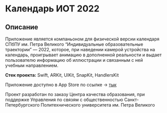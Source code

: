 # Календарь ИОТ 2022

## Описание
Приложение является компаньоном для физической версии календаря СПбПУ им. Петра Великого “Индивидуальные образовательные траектории” — 2022, которое, при наведении камерой устройства на календарь, проигрывает анимацию в дополненной реальности и выдает пользователю информацию об иллюстрации и связанным с ней учебным направлением.

**Стек проекта:** Swift, ARKit, UIKit, SnapKit, HandlersKit

Приложение доступно в App Store по ссылке -> [тык](https://apps.apple.com/app/id1598818413)


Проект разработан по заказу Центра качества образования, при поддержке Управления по связям с общественностью Санкт-Петербургского Политехнического университета им. Петра Великого
